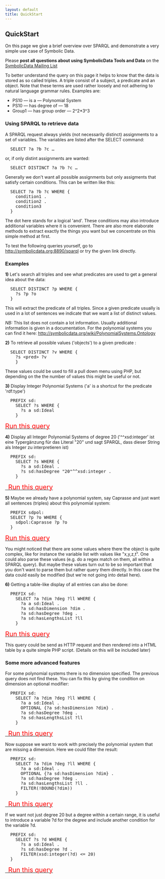```yaml
---
layout: default
title: QuickStart
---
```


## QuickStart

On this page we give a brief overview over SPARQL and demonstrate a very simple use case of Symbolic Data.

  
Please **post all questions about using SymbolicData Tools and Data** on the [SymbolicData Mailing List](https://groups.google.com/forum/#!forum/symbolicdata)

To better understand the query on this page it helps to know that the data is stored as so called triples. A triple consist of a subject, a predicate and an object. Note that these terms are used rather loosely and not adhering to natural language grammar rules. Examples are:

-   PS10 ­— is a — Polynomial System
-   PS10 — has degree of — 18
-   Group1 — has group order — 2\^2\*3\^3

### Using SPARQL to retrieve data

A SPARQL request always yields (not necessarily distinct) assignments to a set of variables. The variables are listed after the SELECT command:

<pre>
  SELECT ?a ?b ?c …
</pre>

or, if only distint assignments are wanted:

<pre>
  SELECT DISTINCT ?a ?b ?c …
</pre>

Generally we don't want all possible assignments but only assigments that satisfy certain conditions. This can be written like this:

<pre>
  SELECT ?a ?b ?c WHERE {
    condition1 . 
    condition2 .
    condition3
  }
</pre>

The dot here stands for a logical 'and'. These conditions may also introduce additional variables where it is convenient. There are also more elaborate methods to extract exactly the things you want but we concentrate on this simple method at first.

To test the following queries yourself, go to <http://symbolicdata.org:8890/sparql> or try the given link directly.

### Examples

**1)** Let's search all triples and see what predicates are used to get a general idea about the data:

<pre>
  SELECT DISTINCT ?p WHERE {
    ?s ?p ?o
  }
</pre>

This will extract the predicate of all triples. Since a given predicate usually is used in a lot of sentences we indicate that we want a list of distinct values.

*NB:* This list does not contain a lot information. Usually additional information is given in a documentation. For the polynomial systems you can find it here: <http://symbolicdata.org/wiki/PolynomialSystems.Ontology>

**2)** To retrieve all possible values ('objects') to a given predicate <pred>:

<pre>
  SELECT DISTINCT ?v WHERE {
    ?s &lt;pred&gt; ?v
    }
</pre>

These values could be used to fill a pull down menu using PHP, but depending on the the number of values this might be useful or not.

**3)** Display Integer Polynomial Systems ('a' is a shortcut for the predicate 'rdf:type')

<pre>
  PREFIX sd: <http://symbolicdata.org/Data/Model#>
    SELECT ?s WHERE {
      ?s a sd:Ideal
    }
</pre>
<a href="http://symbolicdata.org:8890/sparql?format=text%2Fhtml&query=PREFIX%20sd:%20%3Chttp://symbolicdata.org/Data/Model%23%3ESELECT%20?s%20WHERE%20{?s%20a%20sd:Ideal}"><span style="color:red; font-size:16pt"> Run this query</span></a>

**4)** Display all Integer Polynomial Systems of degree 20 ('^^xsd:integer' ist eine Typergänzung für das Literal "20" und sagt SPARQL, dass dieser String als Integer zu interpretieren ist)

<pre>
  PREFIX sd: <http://symbolicdata.org/Data/Model#>
    SELECT ?s WHERE {
      ?s a sd:Ideal .
      ?s sd:hasDegree "20"^^xsd:integer .
    }
</pre>
<a href="http://symbolicdata.org:8890/sparql?format=text%2Fhtml&query=PREFIX%20sd:%20%3Chttp://symbolicdata.org/Data/Model%23%3E%20SELECT%20?s%20WHERE{?s%20a%20sd:Ideal%20.%20?s%20sd:hasDegree%20%2220%22^^xsd:integer}"> <span style="color:red;  font-size:16pt"> Run this query</span></a>

**5)** Maybe we already have a polynomial system, say Caprasse and just want all sentences (triples) about this polynomial system:

<pre>
  PREFIX sdpol: <http://symbolicdata.org/Data/Ideal/>
  SELECT ?p ?o WHERE {
    sdpol:Caprasse ?p ?o
  }
</pre>
<a href="http://symbolicdata.org:8890/sparql?format=text%2Fhtml&query=PREFIX%20sdpol:%20%3Chttp://symbolicdata.org/Data/Ideal/%3E%20SELECT%20?p%20?o%20WHERE{sdpol:Caprasse%20?p%20?o}"><span style="color:red;  font-size:16pt"> Run this query</span></a>

You might noticed that there are some values where there the object is quite complex, like for instance the variable list with values like "x,y,z,t". One could also parse these values (e.g. do a regex match on them, all within a SPARQL query). But maybe these values turn out to be so important that you don't want to parse them but rather query them directly. In this case the data could easily be modified (but we're not going into detail here).

**6)** Getting a table-like display of all entries can also be done:

<pre>
  PREFIX sd: <http://symbolicdata.org/Data/Model#>
    SELECT ?a ?dim ?deg ?ll WHERE {
      ?a a sd:Ideal .
      ?a sd:hasDimension ?dim .
      ?a sd:hasDegree ?deg .
      ?a sd:hasLengthsList ?ll
    }
</pre>
<a href="http://symbolicdata.org:8890/sparql?format=text%2Fhtml&query=PREFIX%20sd:%20%3Chttp://symbolicdata.org/Data/Model%23%3E%20SELECT%20?a%20?dim%20?deg%20?ll%20WHERE{?a%20a%20sd:Ideal%20.%20?a%20sd:hasDimension%20?dim%20.%20?a%20sd:hasDegree%20?deg%20.%20?a%20sd:hasLengthsList%20?ll}"><span style="color:red;  font-size:16pt"> Run this query</span></a>

This query could be send as HTTP request and then rendered into a HTML table by a quite simple PHP script. (Details on this will be included later)

### Some more advanced features

For some polynomial systems there is no dimension specified. The previous query does not find these. You can fix this by giving the condition on dimension an optional modifier:

<pre>
  PREFIX sd: <http://symbolicdata.org/Data/Model#>
    SELECT ?a ?dim ?deg ?ll WHERE {
      ?a a sd:Ideal .
      OPTIONAL {?a sd:hasDimension ?dim} .
      ?a sd:hasDegree ?deg .
      ?a sd:hasLengthsList ?ll
    }
</pre>
<a href="http://symbolicdata.org:8890/sparql?format=text%2Fhtml&query=PREFIX%20sd:%20%3Chttp://symbolicdata.org/Data/Model%23%3E%20SELECT%20?a%20?dim%20?deg%20?ll%20WHERE{?a%20a%20sd:Ideal%20.%20OPTIONAL{?a%20sd:hasDimension%20?dim}%20.%20?a%20sd:hasDegree%20?deg%20.%20?a%20sd:hasLengthsList%20?ll}"> <span style="color:red;  font-size:16pt"> Run this query</span></a>

Now suppose we want to work with precisely the polynomial system that are missing a dimension. Here we could filter the result:

<pre>
  PREFIX sd: <http://symbolicdata.org/Data/Model#>
    SELECT ?a ?dim ?deg ?ll WHERE {
      ?a a sd:Ideal .
      OPTIONAL {?a sd:hasDimension ?dim} .
      ?a sd:hasDegree ?deg .
      ?a sd:hasLengthsList ?ll .
      FILTER(!BOUND(?dim))
    }
</pre>
<a href="http://symbolicdata.org:8890/sparql?format=text%2Fhtml&query=PREFIX%20sd:%20%3Chttp://symbolicdata.org/Data/Model%23%3E%20SELECT%20?a%20?dim%20?deg%20?ll%20WHERE{?a%20a%20sd:Ideal%20.%20OPTIONAL{?a%20sd:hasDimension%20?dim}%20.%20?a%20sd:hasDegree%20?deg%20.%20?a%20sd:hasLengthsList%20?ll%20.%20FILTER(!BOUND(?dim))}"> <span style="color:red;  font-size:16pt"> Run this query</span></a>

If we want not just degree 20 but a degree within a certain range, it is useful to introduce a variable ?d for the degree and include another condition for the variable ?d.

<pre>
  PREFIX sd: <http://symbolicdata.org/Data/Model#>
    SELECT ?s ?d WHERE {
      ?s a sd:Ideal .
      ?s sd:hasDegree ?d .
      FILTER(xsd:integer(?d) <= 20)
  }
</pre>
<a href="http://symbolicdata.org:8890/sparql?format=text%2Fhtml&query=PREFIX%20sd:%20%3Chttp://symbolicdata.org/Data/Model%23%3E%20SELECT%20?s%20?d%20WHERE{?s%20a%20sd:Ideal%20.%20?s%20sd:hasDegree%20?d%20.%20FILTER(xsd:integer(?d)%20%3C=%2020)}"> <span style="color:red;  font-size:16pt"> Run this query</span></a>
